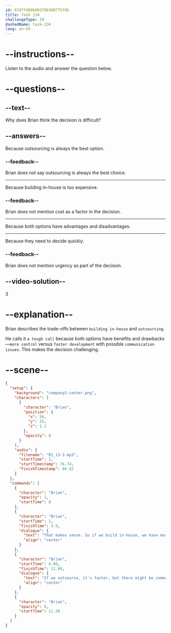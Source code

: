 ```yaml
---
id: 67d7fd00b003786380775f0b
title: Task 134
challengeType: 19
dashedName: task-134
lang: en-US
---
```


<!-- (Audio) Brian: That makes sense. So, if we build in-house, we have more control, but it could take longer. If we outsource, it's faster, but there might be communication issues. It's a tough call. -->

# --instructions--

Listen to the audio and answer the question below.

# --questions--

## --text--

Why does Brian think the decision is difficult?  

## --answers--

Because outsourcing is always the best option.  

### --feedback--  

Brian does not say outsourcing is always the best choice.

---  

Because building in-house is too expensive.  

### --feedback--  

Brian does not mention cost as a factor in the decision.  

---  

Because both options have advantages and disadvantages.  

---  

Because they need to decide quickly.  

### --feedback--  

Brian does not mention urgency as part of the decision.  

## --video-solution--

3  

# --explanation--  

Brian describes the trade-offs between `building in-house` and `outsourcing`.

He calls it `a tough call` because both options have benefits and drawbacks—`more control` versus `faster development` with possible `communication issues`. This makes the decision challenging.  

# --scene--

```json
{
  "setup": {
    "background": "company2-center.png",
    "characters": [
      {
        "character": "Brian",
        "position": {
          "x": 50,
          "y": 15,
          "z": 1.2
        },
        "opacity": 0
      }
    ],
    "audio": {
      "filename": "B1_13-3.mp3",
      "startTime": 1,
      "startTimestamp": 76.74,
      "finishTimestamp": 86.82
    }
  },
  "commands": [
    {
      "character": "Brian",
      "opacity": 1,
      "startTime": 0
    },
    {
      "character": "Brian",
      "startTime": 1,
      "finishTime": 5.9,
      "dialogue": {
        "text": "That makes sense. So if we build in-house, we have more control, but it could take longer.",
        "align": "center"
      }
    },
    {
      "character": "Brian",
      "startTime": 6.08,
      "finishTime": 11.08,
      "dialogue": {
        "text": "If we outsource, it's faster, but there might be communication issues. It's a tough call.",
        "align": "center"
      }
    },
    {
      "character": "Brian",
      "opacity": 0,
      "startTime": 11.58
    }
  ]
}
```
